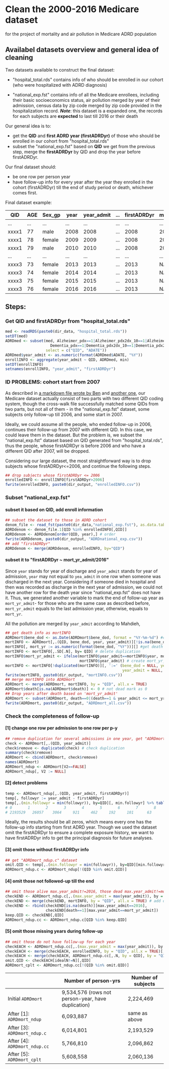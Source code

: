 # Clean the 2000-2016 Medicare dataset

for the project of mortality and air pollution in Medicare ADRD population

## Availabel datasets overview and general idea of cleaning

Two datasets available to construct the final dataset:

- "hospital_total.rds" contains info of who should be enrolled in our cohort (who were hospitalized with ADRD diagnosis)

- "national_exp.fst" contains info of all the Medicare enrollees, including their basic socioeconomics status, air pollution merged by year of their admission, census data by zip code merged by zip code provided in the hospitalization record. ***Note***: this dataset is a expanded one, the records for each subjects are **expected** to last till 2016 or their death

Our general idea is to:

- get the **QID** and **first ADRD year (firstADRDyr)** of those who should be enrolled in our cohort from "hospital_total.rds"
- subset the "national_exp.fst" based on **QID** we get from the previous step, merge the **firstADRDyr** by QID and drop the year before firstADRDyr.

Our final dataset should:

- be one row per person year
- have follow-up info for every year after the year they enrolled in the cohort (firstADRDyr) till the end of study period or death, whichever comes first.

Final dataset example:

| QID   | AGE  | Sex_gp | year | year_admit | ...  | firstADRDyr | mort_yr | Death |
| ----- | ---- | ------ | ---- | ---------- | ---- | ----------- | ------- | ----- |
| ...   | ...  | ...    | ...  | ...        | ...  | ...         | ...     | ...   |
| xxxx1 | 77   | male   | 2008 | 2008       | ...  | 2008        | 2010    | 1     |
| xxxx1 | 78   | female | 2009 | 2009       | ...  | 2008        | 2010    | 1     |
| xxxx1 | 79   | male   | 2010 | 2010       | ...  | 2008        | 2010    | 1     |
| ...   | ...  | ...    | ...  | ...        | ...  | ...         | ...     | ...   |
| xxxx3 | 73   | female | 2013 | 2013       | ...  | 2013        | NA      | 0     |
| xxxx3 | 74   | female | 2014 | 2014       | ...  | 2013        | NA      | 0     |
| xxxx3 | 75   | female | 2015 | 2015       | ...  | 2013        | NA      | 0     |
| xxxx3 | 76   | female | 2016 | 2016       | ...  | 2013        | NA      | 0     |

## Steps:

### Get QID and firstADRDyr from "hospital_total.rds"

```R
med <- readRDS(paste0(dir_data, "hospital_total.rds"))
setDT(med)
ADRDmed <- subset(med, Alzheimer_pdx==1|Alzheimer_pdx2dx_10==1|Alzheimer_pdx2dx_25==1|
                    Dementia_pdx==1|Dementia_pdx2dx_10==1|Dementia_pdx2dx_25 ==1,
                  select = c("QID", "ADATE"))
ADRDmed$year_admit <- as.numeric(format(ADRDmed$ADATE, "%Y"))
enrollINFO <- aggregate(year_admit ~ QID, ADRDmed, min)
setDT(enrollINFO)
setnames(enrollINFO, "year_admit", "firstADRDyr")
```

### ID PROBLEMS: cohort start from 2007

As described in [a markdown file wrote by Ben](https://github.com/NSAPH/data_requests/blob/master/request_projects/nov2019_check_cms_crosswalk/reports/check_id_crosswalks.md) and [another one](https://github.com/NSAPH/data_requests/blob/master/request_projects/nov2019_check_cms_crosswalk/reports/check_medicare_crosswalk.md), our Medicare dataset actually consist of two parts with two different QID coding system, though the cross-walk file successfully matched some QIDs from two parts, but not all of them - in the "national_exp.fst" dataset, some subjects only follow-up till 2006, and some start in 2007.

Ideally, we could assume all the people, who ended follow-up in 2006, continues their follow-up from 2007 with different QID. In this case, we could leave them in the dataset. But the problem is, we subset the "national_exp.fst" dataset based on QID generated from "hospital_total.rds", thus the people, whose firstADRDyr is before 2006 and who have a different QID after 2007, will be dropped.

Considering our large dataset, the most straightforward way is to drop subjects whose firstADRDyr<=2006, and continue the following steps.

```R
## drop subjects whose firstADRDyr <= 2006
enrolledINFO <- enrollINFO[firstADRDyr>2006]
fwrite(enrolledINFO, paste0(dir_output, "enrolledINFO.csv"))
```

### Subset "national_exp.fst" 

#### subset it based on QID, add enroll information

```R
## subset the dataset to those in ADRD cohort
denom_file <- read_fst(paste0(dir_data,"national_exp.fst"), as.data.table = TRUE)
ADRDdenom <- denom_file.1[QID %in% enrolledINFO[,QID]]
ADRDdenom <- ADRDdenom[order(QID, year),] # order
fwrite(ADRDdenom, paste0(dir_output, "ADRDnational_exp.csv"))
## add "firstADRDyr"
ADRDdenom <- merge(ADRDdenom, enrolledINFO, by="QID")
```

#### subset it to "firstADRDyr ~ mort_yr_admit/2016"

Since `year` stands for year of discharge and `year_admit` stands for year of admission, `year` may not equal to `yea_admit` in one row when someone was discharged in the next year. Considering if someone died in hospital and then was recorded as discharge in the next year of admission, we could not have another row for the death year since "national_exp.fst" does not have it. Thus, we generated another variable to mark the end of follow-up year as `mort_yr_admit`- for those who are the same case as described before, `mort_yr_admit` equals to the last admission year, otherwise, equals to `mort_yr`.

All the pollution are merged by `year_admit` according to Mahdieh,

```R
## get death info as mortINFO
ADRDmort$bene_dod <- as.Date(ADRDmort$bene_dod, format = "%Y-%m-%d") #convert format
mortINFO <- ADRDmort[,.(QID, bene_dod, year, year_admit)][!is.na(bene_dod)]
mortINFO[, mort_yr := as.numeric(format(bene_dod, "%Y"))][] #get death year for each ID
mortINFO <- mortINFO[,.SD[.N], by= QID] # delete duplication
mortINFO$mort_yr_admit <- ifelse(mortINFO$year_admit==mortINFO$year, mortINFO$mort_yr,
                                 mortINFO$year_admit) # create mort_yr_admit
mortINFO <- mortINFO[!duplicated(mortINFO)][, ':=' (bene_dod = NULL, year = NULL,
                                                    year_admit = NULL, death = 1)]
fwrite(mortINFO, paste0(dir_output, "mortINFO.csv"))
## merge mortINFO into ADRDmort
ADRDmort <- merge(ADRDmort, mortINFO, by = "QID", all.x = TRUE)
ADRDmort$death[is.na(ADRDmort$death)] <- 0 # not dead mark as 0
## Drop years after death based on 'mort_yr_admit'
ADRDmort <- subset(ADRDmort, death==0|(death==1 & year_admit <= mort_yr_admit))
fwrite(ADRDmort, paste0(dir_output, "ADRDmort_all.csv"))
```

### Check the completeness of follow-up

#### [1] change one row per admission to one row per p-y

```R
## remove duplication for several admissions in one year, get "ADRDmort_ndup" dataset
check <- ADRDmort[,.(QID, year_admit)]
check$remove <- duplicated(check) # check duplication
summary(check$remove)
ADRDmort <- cbind(ADRDmort, check$remove)
names(ADRDmort)
ADRDmort_ndup <- ADRDmort[V2==FALSE]
ADRDmort_ndup[, V2 := NULL]
```

#### [2] detect problems

```R
temp <- ADRDmort_ndup[,.(QID, year_admit, firstADRDyr)]
temp[, followyr := year_admit - firstADRDyr]
temp[,.(min.followyr = min(followyr)), by=QID][, min.followyr] %>% table() #detect problems
# 0       1       2       3       4       5       6       7       8       9 
# 2193529   26057    3064     921     462     192     101      63      59      21 
```

Ideally, the results should be all zeros, which means every one has the follow-up info starting from first ADRD year. Though we used the dataset omit the firstADRDyr to ensure a complete exposure history, we want to have firstADRDyr info to get the principal diagnosis for future analyses.

#### [3] omit those without firstADRDyr info

```R
## get "ADRDmort_ndup.c" dataset
omit.QID <- temp[,.(min.followyr = min(followyr)), by=QID][min.followyr>0][,QID]
ADRDmort_ndup.c <- ADRDmort_ndup[!(QID %in% omit.QID)]
```

#### [4] omit those not followed-up till the end

```R
## omit those alive max.year_admit!=2016, those dead max.year_admit!=mort_year_admit, get "ADRDmort_ndup.cc" dataset
checkEND <- ADRDmort_ndup.c[,.(max.year_admit = max(year_admit)), by = QID]
checkEND <- merge(checkEND, mortINFO, by = "QID", all.x = TRUE) # add death year
checkEND <- rbind(checkEND[is.na(death)][max.year_admit==2016], 
                  checkEND[death==1][max.year_admit==mort_yr_admit])
keep.QID <- checkEND[,QID]
ADRDmort_ndup.cc <- ADRDmort_ndup.c[QID %in% keep.QID]
```

#### [5] omit those missing years during follow-up

```R
## omit those do not have follow-up for each year
checkEACH <- ADRDmort_ndup.cc[,.(max.year_admit = max(year_admit)), by = QID]
checkEACH <- merge(checkEACH, enrolledINFO, by = "QID", all.x = TRUE)[, idealN := max.year_admit - firstADRDyr + 1]
checkEACH <- merge(checkEACH, ADRDmort_ndup.cc[,.N, by = QID], by = "QID", all.x = TRUE)
omit.QID <- checkEACH[idealN!=N][,QID]
ADRDmort_cplt <- ADRDmort_ndup.cc[!(QID %in% omit.QID)]
```



|                               | Number of person-yrs                               | Number of subjects |
| ----------------------------- | -------------------------------------------------- | ------------------ |
| Initial `ADRDmort`            | 9,534,576 (rows not person-year, have duplication) | 2,224,469          |
| After [1]: `ADRDmort_ndup`    | 6,093,887                                          | same as above      |
| After [3]: `ADRDmort_ndup.c`  | 6,014,801                                          | 2,193,529          |
| After [4]: `ADRDmort_ndup.cc` | 5,766,810                                          | 2,096,862          |
| After [5]: `ADRDmort_cplt`    | 5,608,558                                          | 2,060,136          |

